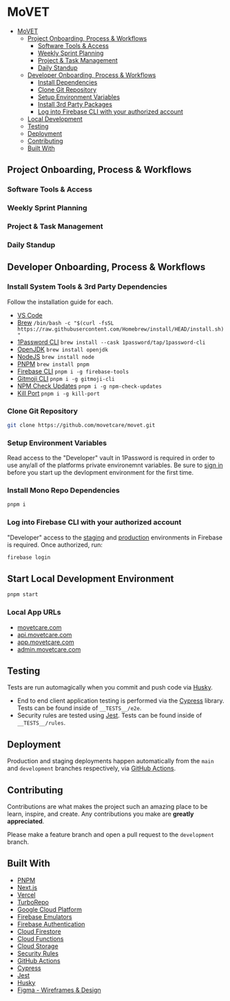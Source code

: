 # MoVET

- [MoVET](#movet-care)
  - [Project Onboarding, Process & Workflows](#project-onboarding-process--workflows)
    - [Software Tools & Access](#software-tools--access)
    - [Weekly Sprint Planning](#weekly-sprint-planning)
    - [Project & Task Management](#project--task-management)
    - [Daily Standup](#daily-standup)
  - [Developer Onboarding, Process & Workflows](#developer-onboarding-process--workflows)
    - [Install Dependencies](#install-dependencies)
    - [Clone Git Repository](#clone-git-repository)
    - [Setup Environment Variables](#setup-environment-variables)
    - [Install 3rd Party Packages](#install-3rd-party-packages)
    - [Log into Firebase CLI with your authorized account](#log-into-firebase-cli-with-your-authorized-account)
  - [Local Development](#local-development)
  - [Testing](#testing)
  - [Deployment](#deployment)
  - [Contributing](#contributing)
  - [Built With](#built-with)

## Project Onboarding, Process & Workflows

### Software Tools & Access

### Weekly Sprint Planning

### Project & Task Management

### Daily Standup

## Developer Onboarding, Process & Workflows

### Install System Tools & 3rd Party Dependencies

Follow the installation guide for each.

- [VS Code](https://code.visualstudio.com/docs/setup/mac)
- [Brew](https://brew.sh/) `/bin/bash -c "$(curl -fsSL https://raw.githubusercontent.com/Homebrew/install/HEAD/install.sh)"`
- [1Password CLI](https://developer.1password.com/docs/cli) `brew install --cask 1password/tap/1password-cli`
- [OpenJDK](https://formulae.brew.sh/formula/openjdk) `brew install openjdk`
- [NodeJS](https://formulae.brew.sh/formula/node) `brew install node`
- [PNPM](https://formulae.brew.sh/formula/pnpm) `brew install pnpm`
- [Firebase CLI](https://firebase.google.com/docs/cli#mac-linux-npm) `pnpm i -g firebase-tools`
- [Gitmoji CLI](https://www.npmjs.com/package/gitmoji-cli) `pnpm i -g gitmoji-cli`
- [NPM Check Updates](https://www.npmjs.com/package/npm-check-updates) `pnpm i -g npm-check-updates`
- [Kill Port](https://www.npmjs.com/package/kill-port) `pnpm i -g kill-port`

### Clone Git Repository

```sh
git clone https://github.com/movetcare/movet.git
```

### Setup Environment Variables

Read access to the "Developer" vault in 1Password is required in order to use any/all of the platforms private environemnt variables. Be sure to [sign in](https://developer.1password.com/docs/cli/get-started#sign-in) before you start up the devlopment environment for the first time.

### Install Mono Repo Dependencies

```sh
pnpm i
```

### Log into Firebase CLI with your authorized account

"Developer" access to the [staging](https://console.firebase.google.com/u/0/project/movet-care-staging/overview) and [production](https://console.firebase.google.com/u/0/project/movet-care/overview) environments in Firebase is required. Once authorized, run:

```sh
firebase login
```

## Start Local Development Environment

```sh
pnpm start
```

### Local App URLs
- [movetcare.com](http://localhost:3000)
- [api.movetcare.com](http://localhost:4000)
- [app.movetcare.com](http://localhost:3001)
- [admin.movetcare.com](http://localhost:3002)

## Testing

Tests are run automagically when you commit and push code via [Husky](https://github.com/typicode/husky).

- End to end client application testing is performed via the [Cypress](https://cypress.io) library. Tests can be found inside of `__TESTS__/e2e`.
- Security rules are tested using [Jest](https://jestjs.io/). Tests can be found inside of `__TESTS__/rules`.

## Deployment

Production and staging deployments happen automatically from the `main` and `development` branches respectively, via [GitHub Actions](https://github.com/movetcare/movet-platform/actions).

<!-- CONTRIBUTING -->

## Contributing

Contributions are what makes the project such an amazing place to be learn, inspire, and create. Any contributions you make are **greatly appreciated**.

Please make a feature branch and open a pull request to the `development` branch.

## Built With
- [PNPM](https://pnpm.io/)
- [Next.js](https://nextjs.org)
- [Vercel](https://vercel.com)
- [TurboRepo](https://turborepo.org/)
- [Google Cloud Platform](https://cloud.google.com/docs)
- [Firebase Emulators](https://firebase.google.com/docs/emulator-suite)
- [Firebase Authentication](https://firebase.google.com/docs/firestore)
- [Cloud Firestore](https://firebase.google.com/docs/auth)
- [Cloud Functions](https://firebase.google.com/docs/functions)
- [Cloud Storage](https://firebase.google.com/docs/storage)
- [Security Rules](https://firebase.google.com/docs/rules)
- [GitHub Actions](https://github.com/movetcare/movet-platform/actions)
- [Cypress](https://cypress.io)
- [Jest](https://jestjs.io/)
- [Husky](https://github.com/typicode/husky)
- [Figma - Wireframes & Design](https://figma.com)
